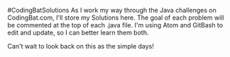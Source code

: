 #CodingBatSolutions
As I work my way through the Java challenges on
CodingBat.com, I'll store my Solutions here. The
goal of each problem will be commented at the top
of each .java file. I'm using Atom and GitBash to
edit and update, so I can better learn them both.

Can't wait to look back on this as the simple days!
